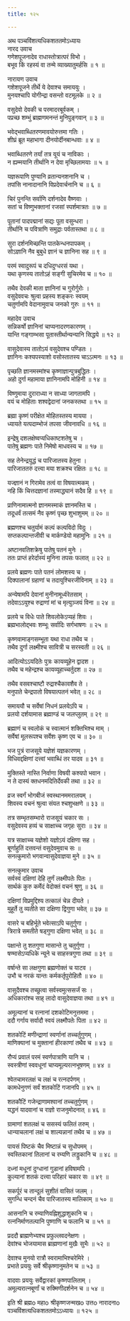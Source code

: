 ```yaml
---
title: १२५

---
```

अथ पञ्चविंशत्यधिकशततमोऽध्यायः  
नारद उवाच  
गणेशपूजनादेव राधास्तोत्रात्परं विभो ।  
बभूव किं रहस्यं वा तन्मे व्याख्यातुमर्हसि ॥ १ ॥  
  
नारायण उवाच  
गशेशपूजने तीर्थे ये देवाश्च समाययुः ।  
मुनयश्चापि योगीन्द्रा वसन्तो वटमूलके ॥ २ ॥  
  
वसुदेवो देवकी च परमादरबूर्वकम् ।  
पप्रच्छ शम्भुं ब्राह्मणमनन्तं मुनिपुङ्गवान् ॥ ३ ॥  
  
भवेद्भवाब्धितरणमावयोरुत्तमा गतिः ।  
शीघ्रं ब्रूत महाभागा दीनयोर्दीनबान्धवाः ॥ ४ ॥  
  
भवाब्धितरणे तर्यां तत्र यूयं च नाविकाः ।  
न ह्यम्मयानि तीर्थानि न देवा मृच्छिलामयाः ॥ ५ ॥  
  
यज्ञरूपाणि पुण्यानि व्रतान्यनशनानि च ।  
तपांसि नानादानानि विप्रदेवार्चनानि च ॥ ६ ॥  
  
चिरं पुनन्ति सर्वाणि दर्शनादेव वैष्णवाः ।  
सतां च विष्णुभक्तानां रजसां स्पर्शमात्रतः ॥ ७ ॥  
  
पूतानां पादपद्मानां सद्यः पूता वसुन्धरा ।  
तीर्थानि च पवित्राणि समुद्राः पर्वतास्तथा ॥ ८ ॥  
  
सुरा दर्शनमिच्छन्ति पातकेन्धनपापकम् ।  
सोऽज्ञानि नैव बुबुधे ज्ञानं च ज्ञानिना सह ॥ ९ ॥  
  
परमं स्वादुरूपं च दधिदुग्धरसं यथा ।  
यथा कृणस्य तातोऽहं सङ्गी सुचिरमेव च ॥ १० ॥  
  
तथैव देवकी माता ज्ञानिनां च गुरोर्गुरोः ।  
वसुदेववचः श्रुत्वा प्रहस्य शङ्करः स्वयम्  
चतुर्णामपि वेदानामुवाच जनको गुरुः ॥ ११ ॥  
  
महादेव उवाच  
सन्निकर्षो ज्ञानिनां चाप्यनादरणकारणम् ।  
यान्ति गङ्गाम्भसा पूतास्तीर्थान्यन्यानि सिद्धये ॥ १२ ॥  
  
वासुदेवास्य तातोऽयं वसुदेवश्च पण्डितः ।  
ज्ञानिनः कश्यपस्याशो वसोस्तातस्य चाऽऽत्मनः ॥ १३ ॥  
  
पृच्छति ज्ञानमस्मांश्च कृष्णाज्ञान्पुत्रबुद्धितः ।  
अहो दुर्गा महामाया ज्ञानिनामपि मोहिनी ॥ १४ ॥  
  
विष्णुमाया दुराराध्या न साध्या जागतामपि ।  
वयं च मोहिताः शश्वद्वेदानां जनकस्तथा ॥ १५ ॥  
  
ब्रह्मा कृष्णं परीक्षेत मोहितस्तस्य मायया ।  
ध्यायते यत्पदाम्भोजं तपसा जीवनावधि ॥ १६ ॥  
  
इन्द्रेषु दशलक्षेष्वप्यधिकाष्टशतेषु च ।  
पातेषु ब्रह्मणः पाते निमेषो माधवस्य च ॥ १७ ॥  
  
सह तेनेन्द्रयुद्धं च पारिजातस्य हेतुना ।  
पारिजाततरुं दत्त्वा मया शक्रश्च रक्षितः ॥ १८ ॥  
  
यज्ज्ञानं न गिरामेव तत्वं वा विषयात्मकम् ।  
नहि किं चित्तदज्ञानां तस्माद्ध्यानं सदैव हि ॥ १९ ॥  
  
प्राणिनामात्मनो ज्ञानमस्माकं ज्ञानमस्ति च ।  
तदूधर्वं तत्समं नैव कृष्णं पृच्छ शुभाशुमम् ॥ २० ॥  
  
ब्रह्मणश्च चतुर्यामं कल्पं कल्पविदो विदुः ।  
सप्तकल्पान्तजीवी च मार्कण्डेयो महामुनिः ॥ २१ ॥  
  
अष्टानवतिशक्रेषु पातेषु पतनं मुनेः ।  
ततः प्राप्तं हरेर्दास्यं मुनिना तपसः फलात् ॥ २२ ॥  
  
प्रलये ब्रह्मणः पाते पतनं लोमशस्य च ।  
दिक्पालानां ग्रहाणां च तदायुश्चिरजीविनाम् ॥ २३ ॥  
  
अन्येषामपि देवानां मुनीनामूर्ध्वरेतसाम् ।  
तदेवाऽऽयुश्च रुद्राणां मां च मृत्युञ्जयं विना ॥ २४ ॥  
  
प्रलये च विधेः पाते शिवलोकेऽप्यहं शिवः ।  
ब्रह्मभालोद्भवः शम्भूः सर्वादिः सर्गभाषणः ॥ २५ ॥  
  
कृष्णवामाङ्गसम्भूता यथा राधा तथैव च ।  
तथैव दुर्गा लक्ष्मीश्च सावित्री च सरस्वती ॥ २६ ॥  
  
आदित्योऽऽयदितेः पुत्रः कायव्यूहेन द्वादश ।  
तथैव च महेन्द्रश्च कायव्यूहाच्चर्तुदश ॥ २७ ॥  
  
तथैव वसवश्चाष्टौ रुद्राश्चैकावशैव ते ।  
मनुपाते चेन्द्रपातो विषयात्पतनं भवेत् ॥ २८ ॥  
  
समाययौ च सर्वेषां निधनं प्रलयेऽपि च ।  
प्रलयो दर्शयामास ब्रह्माण्डं च जलप्लुतम् ॥ २९ ॥  
  
ब्रह्माणं च स्वलोकं च स्वात्मानं शक्तिभिश्च माम् ।  
सर्वेषां मूलरूपश्च सर्वेशः कृष्ण एव च ॥ ३० ॥  
  
भज पुत्रं राजसूये यज्ञेशं यज्ञकारणम् ।  
विधिवद्दक्षिणां दत्त्वां भवाब्धिं तर यादव ॥ ३१ ॥  
  
मुक्तिस्ते नास्ति निर्वाणा विषयी कश्यपो भवान ।  
न ते दास्यं क्तधनमदितिर्देवकी तथा ॥ ३२ ॥  
  
व्रज स्वर्गं भोगबीजं स्वस्थानममरालयम् ।  
शिवस्य वचनं श्रुत्वा संयत श्चशुभक्षणे ॥ ३३ ॥  
  
तत्र सम्भृतसम्भारो राजसूयं चकार सः ।  
वसुदेवस्य हव्यं च साक्षाच्च जगृहः सुराः ॥ ३४ ॥  
  
यत्र साक्षाच्च यज्ञेशो यज्ञोऽयं दक्षिणा सह ।  
बूर्णाहुतिं दत्तवन्तं वसुदेवमुवाच सः ॥  
सनत्कुमारो भगवान्वासुदेवाज्ञया मुने ॥ ३५ ॥  
  
सनत्कुमार उवाच  
सर्वस्वं दक्षिणां देहि तुर्णं लक्ष्मीपतेः पितः ।  
सार्थकं कुरु कर्मेदं वेदोक्तं वचनं श्रुणु ॥ ३६ ॥  
  
दक्षिणां विप्रमुद्दिश्य तत्कालं चेन्न दीयते ।  
मुहूर्ते तु व्यतीते सा दक्षिणा द्विगुणा भवेत् ॥ ३७ ॥  
  
वासरे च बहिर्भूते भवेत्साऽपि चतुर्गुणा ।  
त्रिरात्रे समतीते षड्गुणा दक्षिणा भवेत् ॥ ३८ ॥  
  
पक्षान्ते तु शतगुणा मासान्ते तु चतुर्गुणा ।  
षण्मासेऽप्यधिके न्यूने च साहस्त्रगुणा तथा ॥ ३९ ॥  
  
वर्षान्ते सा लक्षगुणा ब्रह्मणोक्तं च याटव ।  
उभौ च नरकं यान्तः कर्मकर्तृपुरोहितौ ॥ ४० ॥  
  
वासुदैवश्च तच्छुत्वा सर्वस्वमुत्ससर्जं सः ।  
अधिकारांश्च साह् लादो वासुदेवाज्ञया तथा ॥ ४१ ॥  
  
अमूल्यानां च रत्नानां दशकोटिमनुत्तममा ।  
ददौ गर्गाय सर्वादौ स्वयं लक्ष्मौपतेः पिता ॥ ४२ ॥  
  
शतकोटिं मणीन्द्राणां स्वर्णानां तच्चर्तुगुणम् ।  
माणिक्यानां च मुक्तानां हीरकाणां तथैव च ॥ ४३ ॥  
  
रौप्यं प्रवालं परमं स्वर्णपात्राणि यानि च ।  
स्वस्त्रीणां स्ववधूनां चाप्यमूल्यरत्नभूषणम् ॥ ४४ ॥  
  
श्वेतचामरलक्षं च लक्षं च रत्नदर्पणम् ।  
कामधेनुगणं सर्वं शतकोटिं गजानपि ॥ ४५ ॥  
  
शतकौटिं गजेन्द्राणामश्वानां तच्चतुर्गुणम् ।  
यद्धनं यादवानां च राज्ञो राजनुमोदनात् ॥ ४६ ॥  
  
ग्रामाणां शतलक्षं च ससस्यं फलितं तरुम् ।  
धान्याचलानां लक्षं च शाल्यन्नानां तथैव च ॥ ४७ ॥  
  
पायसं पिष्टकं चैव मिष्टान्नं च सुधोपमम् ।  
स्वस्तिकानां तिलानां च रम्यणि लड्डुकानि च ॥ ४८ ॥  
  
दध्नां मधूनां दुग्धानां गुडानां हविषामपि ।  
कुल्यानां शतकं दत्त्वा परिहारं चकार सः ॥ ४९ ॥  
  
सकर्पूरं च तान्दूलं सुशीतं वासितं जलम् ।  
सुगन्धि चन्दनं चैव पारिजातस्य मालिकाम् ॥ ५० ॥  
  
आसनानि च रम्याणिवह्निशुद्धाशुकानि च ।  
रत्ननिर्माणतल्पानि पुष्णाणि च फलानि च ॥ ५१ ॥  
  
प्रददौ ब्राह्मणेभ्यश्च प्रफुल्लवदनेक्षणः ।  
देवांश्च भोजयामास ब्राह्मणानां मुखैः सुभैः ॥ ५२ ॥  
  
देवाश्च मुनयो रात्रौ स्वरामाभिश्चरेमिरे ।  
प्रभाते प्रययुः सर्वे श्रीकृष्णानुमतेन च ॥ ५३ ॥  
  
वादवाः प्रययुः सर्वेद्वारकां कृष्णपालिताम् ।  
अमूल्यरात्नबूर्णां च रुक्मिणीदर्शनेन च ॥ ५४ ॥  
  
इति श्री ब्रह्मo महाo श्रीकृष्णजन्मखo उत्तo नारादनाo  
पञ्चविंशत्यधिकशततमोऽऽध्यायः ॥ १२५ ॥